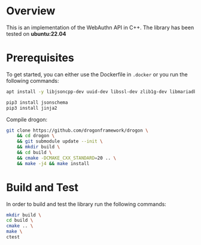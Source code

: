 # Overview
This is an implementation of the WebAuthn API in C++.
The library has been tested on **ubuntu:22.04** 

# Prerequisites
To get started, you can either use the Dockerfile in `.docker` or you run the following commands: 
```bash 
apt install -y libjsoncpp-dev uuid-dev libssl-dev zlib1g-dev libmariadb-dev cmake make git gcc-12 libhiredis-dev libgoogle-glog-dev python3-pip
``` 

```bash 
pip3 install jsonschema
pip3 install jinja2
``` 

Compile drogon: 
```bash 
git clone https://github.com/drogonframework/drogon \
	&& cd drogon \
	&& git submodule update --init \
	&& mkdir build \
	&& cd build \
	&& cmake -DCMAKE_CXX_STANDARD=20 .. \
	&& make -j4 && make install
``` 

# Build and Test
In order to build and test the library run the following commands:

```bash 
mkdir build \ 
cd build \ 
cmake .. \ 
make \ 
ctest
```